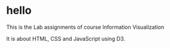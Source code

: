 # hello
This is the Lab assignments of course Information Visualization

It is about HTML, CSS and JavaScript using D3.
